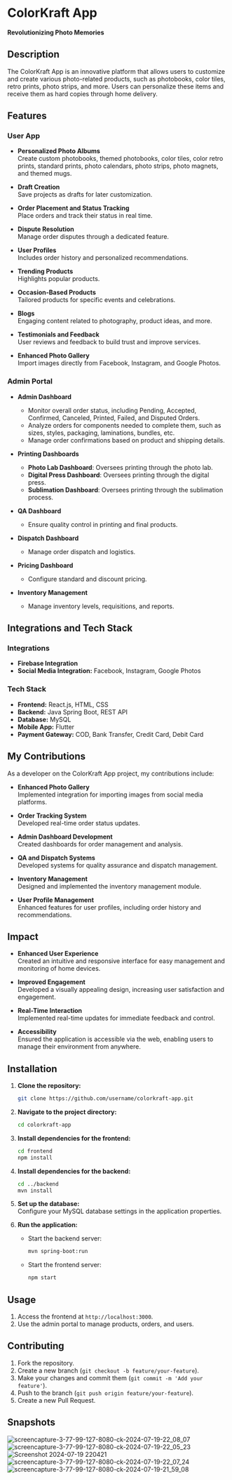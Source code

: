 # ColorKraft App

**Revolutionizing Photo Memories**

## Description

The ColorKraft App is an innovative platform that allows users to customize and create various photo-related products, such as photobooks, color tiles, retro prints, photo strips, and more. Users can personalize these items and receive them as hard copies through home delivery.

## Features

### User App

- **Personalized Photo Albums**  
  Create custom photobooks, themed photobooks, color tiles, color retro prints, standard prints, photo calendars, photo strips, photo magnets, and themed mugs.

- **Draft Creation**  
  Save projects as drafts for later customization.

- **Order Placement and Status Tracking**  
  Place orders and track their status in real time.

- **Dispute Resolution**  
  Manage order disputes through a dedicated feature.

- **User Profiles**  
  Includes order history and personalized recommendations.

- **Trending Products**  
  Highlights popular products.

- **Occasion-Based Products**  
  Tailored products for specific events and celebrations.

- **Blogs**  
  Engaging content related to photography, product ideas, and more.

- **Testimonials and Feedback**  
  User reviews and feedback to build trust and improve services.

- **Enhanced Photo Gallery**  
  Import images directly from Facebook, Instagram, and Google Photos.

### Admin Portal

- **Admin Dashboard**  
  - Monitor overall order status, including Pending, Accepted, Confirmed, Canceled, Printed, Failed, and Disputed Orders.
  - Analyze orders for components needed to complete them, such as sizes, styles, packaging, laminations, bundles, etc.
  - Manage order confirmations based on product and shipping details.

- **Printing Dashboards**  
  - **Photo Lab Dashboard**: Oversees printing through the photo lab.
  - **Digital Press Dashboard**: Oversees printing through the digital press.
  - **Sublimation Dashboard**: Oversees printing through the sublimation process.

- **QA Dashboard**  
  - Ensure quality control in printing and final products.

- **Dispatch Dashboard**  
  - Manage order dispatch and logistics.

- **Pricing Dashboard**  
  - Configure standard and discount pricing.

- **Inventory Management**  
  - Manage inventory levels, requisitions, and reports.

## Integrations and Tech Stack

### Integrations

- **Firebase Integration**
- **Social Media Integration:** Facebook, Instagram, Google Photos

### Tech Stack

- **Frontend:** React.js, HTML, CSS
- **Backend:** Java Spring Boot, REST API
- **Database:** MySQL
- **Mobile App:** Flutter
- **Payment Gateway:** COD, Bank Transfer, Credit Card, Debit Card

## My Contributions

As a developer on the ColorKraft App project, my contributions include:

- **Enhanced Photo Gallery**  
  Implemented integration for importing images from social media platforms.

- **Order Tracking System**  
  Developed real-time order status updates.

- **Admin Dashboard Development**  
  Created dashboards for order management and analysis.

- **QA and Dispatch Systems**  
  Developed systems for quality assurance and dispatch management.

- **Inventory Management**  
  Designed and implemented the inventory management module.

- **User Profile Management**  
  Enhanced features for user profiles, including order history and recommendations.

## Impact

- **Enhanced User Experience**  
  Created an intuitive and responsive interface for easy management and monitoring of home devices.

- **Improved Engagement**  
  Developed a visually appealing design, increasing user satisfaction and engagement.

- **Real-Time Interaction**  
  Implemented real-time updates for immediate feedback and control.

- **Accessibility**  
  Ensured the application is accessible via the web, enabling users to manage their environment from anywhere.

## Installation

1. **Clone the repository:**
   ```sh
   git clone https://github.com/username/colorkraft-app.git
   ```

2. **Navigate to the project directory:**
   ```sh
   cd colorkraft-app
   ```

3. **Install dependencies for the frontend:**
   ```sh
   cd frontend
   npm install
   ```

4. **Install dependencies for the backend:**
   ```sh
   cd ../backend
   mvn install
   ```

5. **Set up the database:**  
   Configure your MySQL database settings in the application properties.

6. **Run the application:**
   - Start the backend server:
     ```sh
     mvn spring-boot:run
     ```
   - Start the frontend server:
     ```sh
     npm start
     ```

## Usage

1. Access the frontend at `http://localhost:3000`.
2. Use the admin portal to manage products, orders, and users.

## Contributing

1. Fork the repository.
2. Create a new branch (`git checkout -b feature/your-feature`).
3. Make your changes and commit them (`git commit -m 'Add your feature'`).
4. Push to the branch (`git push origin feature/your-feature`).
5. Create a new Pull Request.

## Snapshots

![screencapture-3-77-99-127-8080-ck-2024-07-19-22_08_07](https://github.com/user-attachments/assets/40625b14-257e-4cf1-891d-ccfdc774df02)
![screencapture-3-77-99-127-8080-ck-2024-07-19-22_05_23](https://github.com/user-attachments/assets/fa2fa21a-833e-45a0-a487-cdfde00b7f6c)
![Screenshot 2024-07-19 220421](https://github.com/user-attachments/assets/478d152a-c55e-494f-b8e1-d3210dfd2df2)
![screencapture-3-77-99-127-8080-ck-2024-07-19-22_07_24](https://github.com/user-attachments/assets/2a8bfd87-a706-4620-9301-0efa49f1e89f)
![screencapture-3-77-99-127-8080-ck-2024-07-19-21_59_08](https://github.com/user-attachments/assets/b45b59ee-1442-46ee-97da-482e204f90e1)

